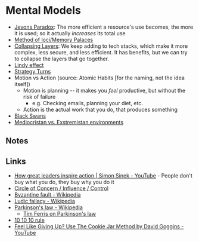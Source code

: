 # Mental Models

- [Jevons Paradox](https://en.wikipedia.org/wiki/Jevons_paradox): The more efficient a resource's use becomes, the more it is used; so it actually _increases_ its total use
- [Method of loci/Memory Palaces](https://en.wikipedia.org/wiki/Method_of_loci)
- [Collapsing Layers](https://www.swyx.io/collapsing-layers/): We keep adding to tech stacks, which make it more complex, less secure, and less efficient. It has benefits, but we can try to collapse the layers that go together.
- [Lindy effect](https://en.wikipedia.org/wiki/Lindy_effect)
- [Strategy Turns](https://www.swyx.io/strategy-turns/)
- Motion vs Action (source: Atomic Habits [for the naming, not the idea itself])
  - Motion is planning -- it makes you _feel_ productive, but without the risk of failure
    - e.g. Checking emails, planning your diet, etc.
  - Action is the actual work that you do, that produces something
- [Black Swans](https://bookstash.io/the-black-swan)
- [Mediocristan vs. Exstremistan environments](https://bookstash.io/the-black-swan)

## Notes

## Links

- [How great leaders inspire action | Simon Sinek - YouTube](https://www.youtube.com/watch?v=qp0HIF3SfI4&feature=youtu.be) - People don't buy what you do, they buy why you do it
- [Circle of Concern / Influence / Control](https://www.solutionsiq.com/resource/blog-post/getting-in-control-focusing-on-the-right-things/?utm_campaign=swyx%27s%20newsletter&utm_medium=email&utm_source=Revue%20newsletter)
- [Byzantine fault - Wikipedia](https://en.wikipedia.org/wiki/Byzantine_fault)
- [Ludic fallacy - Wikipedia](https://en.wikipedia.org/wiki/Ludic_fallacy)
- [Parkinson's law - Wikipedia](https://en.wikipedia.org/wiki/Parkinson's_law)
  - [Tim Ferris on Parkinson's law](https://lifehacker.com/parkinsons-law-and-the-4-hour-workweek-262343)
- [10 10 10 rule](https://medium.com/the-authentic-man/how-to-make-better-decisions-with-the-10-10-10-rule-ff65d2582ce6#:~:text=The%2010%E2%80%9310%E2%80%9310%20rule%20makes%20long%2D,term%20thinking%20easy%20and%20practical.&text=Think%20not%20only%20about%20how,Then%2C%20decide%20accordingly)
- [Feel Like Giving Up? Use The Cookie Jar Method by David Goggins - YouTube](https://www.youtube.com/watch?v=ANpmYcAE-8U)
